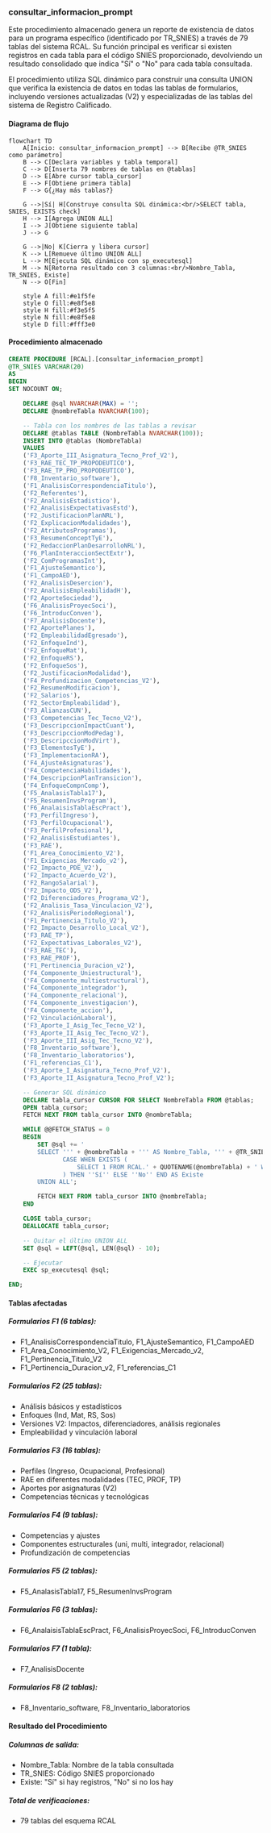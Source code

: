 ### consultar_informacion_prompt

Este procedimiento almacenado genera un reporte de existencia de datos para un programa específico (identificado por TR_SNIES) a través de 79 tablas del sistema RCAL. Su función principal es verificar si existen registros en cada tabla para el código SNIES proporcionado, devolviendo un resultado consolidado que indica "Sí" o "No" para cada tabla consultada.

El procedimiento utiliza SQL dinámico para construir una consulta UNION que verifica la existencia de datos en todas las tablas de formularios, incluyendo versiones actualizadas (V2) y especializadas de las tablas del sistema de Registro Calificado.

#### Diagrama de flujo

```mermaid
flowchart TD
    A[Inicio: consultar_informacion_prompt] --> B[Recibe @TR_SNIES como parámetro]
    B --> C[Declara variables y tabla temporal]
    C --> D[Inserta 79 nombres de tablas en @tablas]
    D --> E[Abre cursor tabla_cursor]
    E --> F[Obtiene primera tabla]
    F --> G{¿Hay más tablas?}
    
    G -->|Sí| H[Construye consulta SQL dinámica:<br/>SELECT tabla, SNIES, EXISTS check]
    H --> I[Agrega UNION ALL]
    I --> J[Obtiene siguiente tabla]
    J --> G
    
    G -->|No| K[Cierra y libera cursor]
    K --> L[Remueve último UNION ALL]
    L --> M[Ejecuta SQL dinámico con sp_executesql]
    M --> N[Retorna resultado con 3 columnas:<br/>Nombre_Tabla, TR_SNIES, Existe]
    N --> O[Fin]
    
    style A fill:#e1f5fe
    style O fill:#e8f5e8
    style H fill:#f3e5f5
    style N fill:#e8f5e8
    style D fill:#fff3e0
```

#### Procedimiento almacenado

```sql
CREATE PROCEDURE [RCAL].[consultar_informacion_prompt]
@TR_SNIES VARCHAR(20)
AS
BEGIN
SET NOCOUNT ON;

    DECLARE @sql NVARCHAR(MAX) = '';
    DECLARE @nombreTabla NVARCHAR(100);

    -- Tabla con los nombres de las tablas a revisar
    DECLARE @tablas TABLE (NombreTabla NVARCHAR(100));
    INSERT INTO @tablas (NombreTabla)
    VALUES
    ('F3_Aporte_III_Asignatura_Tecno_Prof_V2'),
    ('F3_RAE_TEC_TP_PROPODEUTICO'),
    ('F3_RAE_TP_PRO_PROPODEUTICO'),
    ('F8_Inventario_software'),
    ('F1_AnalisisCorrespondenciaTitulo'),
    ('F2_Referentes'),
    ('F2_AnalisisEstadistico'),
    ('F2_AnalisisExpectativasEstd'),
    ('F2_JustificacionPlanNRL'),
    ('F2_ExplicacionModalidades'),
    ('F2_AtributosProgramas'),
    ('F3_ResumenConceptTyE'),
    ('F2_RedaccionPlanDesarrolloNRL'),
    ('F6_PlanInteraccionSectExtr'),
    ('F2_ComProgramasInt'),
    ('F1_AjusteSemantico'),
    ('F1_CampoAED'),
    ('F2_AnalisisDesercion'),
    ('F2_AnalisisEmpleabilidadH'),
    ('F2_AporteSociedad'),
    ('F6_AnalisisProyecSoci'),
    ('F6_IntroducConven'),
    ('F7_AnalisisDocente'),
    ('F2_AportePlanes'),
    ('F2_EmpleabilidadEgresado'),
    ('F2_EnfoqueInd'),
    ('F2_EnfoqueMat'),
    ('F2_EnfoqueRS'),
    ('F2_EnfoqueSos'),
    ('F2_JustificacionModalidad'),
    ('F4_Profundizacion_Competencias_V2'),
    ('F2_ResumenModificacion'),
    ('F2_Salarios'),
    ('F2_SectorEmpleabilidad'),
    ('F3_AlianzasCUN'),
    ('F3_Competencias_Tec_Tecno_V2'),
    ('F3_DescripccionImpactCuant'),
    ('F3_DescripccionModPedag'),
    ('F3_DescripccionModVirt'),
    ('F3_ElementosTyE'),
    ('F3_ImplementacionRA'),
    ('F4_AjusteAsignaturas'),
    ('F4_CompetenciaHabilidades'),
    ('F4_DescripcionPlanTransicion'),
    ('F4_EnfoqueCompnComp'),
    ('F5_AnalasisTabla17'),
    ('F5_ResumenInvsProgram'),
    ('F6_AnalaisisTablaEscPract'),
    ('F3_PerfilIngreso'),
    ('F3_PerfilOcupacional'),
    ('F3_PerfilProfesional'),
    ('F2_AnalisisEstudiantes'),
    ('F3_RAE'),
    ('F1_Area_Conocimiento_V2'),
    ('F1_Exigencias_Mercado_v2'),
    ('F2_Impacto_PDE_V2'),
    ('F2_Impacto_Acuerdo_V2'),
    ('F2_RangoSalarial'),
    ('F2_Impacto_ODS_V2'),
    ('F2_Diferenciadores_Programa_V2'),
    ('F2_Analisis_Tasa_Vinculacion_V2'),
    ('F2_AnalisisPeriodoRegional'),
    ('F1_Pertinencia_Titulo_V2'),
    ('F2_Impacto_Desarrollo_Local_V2'),
    ('F3_RAE_TP'),
    ('F2_Expectativas_Laborales_V2'),
    ('F3_RAE_TEC'),
    ('F3_RAE_PROF'),
    ('F1_Pertinencia_Duracion_v2'),
    ('F4_Componente_Uniestructural'),
    ('F4_Componente_multiestructural'),
    ('F4_Componente_integrador'),
    ('F4_Componente_relacional'),
    ('F4_Componente_investigacion'),
    ('F4_Componente_accion'),
    ('F2_VinculaciónLaboral'),
    ('F3_Aporte_I_Asig_Tec_Tecno_V2'),
    ('F3_Aporte_II_Asig_Tec_Tecno_V2'),
    ('F3_Aporte_III_Asig_Tec_Tecno_V2'),
    ('F8_Inventario_software'),
    ('F8_Inventario_laboratorios'),
    ('F1_referencias_C1'),
    ('F3_Aporte_I_Asignatura_Tecno_Prof_V2'),
    ('F3_Aporte_II_Asignatura_Tecno_Prof_V2');

    -- Generar SQL dinámico
    DECLARE tabla_cursor CURSOR FOR SELECT NombreTabla FROM @tablas;
    OPEN tabla_cursor;
    FETCH NEXT FROM tabla_cursor INTO @nombreTabla;

    WHILE @@FETCH_STATUS = 0
    BEGIN
        SET @sql += '
        SELECT ''' + @nombreTabla + ''' AS Nombre_Tabla, ''' + @TR_SNIES + ''' AS TR_SNIES,
               CASE WHEN EXISTS (
                   SELECT 1 FROM RCAL.' + QUOTENAME(@nombreTabla) + ' WHERE TR_SNIES = ''' + @TR_SNIES + '''
               ) THEN ''Sí'' ELSE ''No'' END AS Existe
        UNION ALL';

        FETCH NEXT FROM tabla_cursor INTO @nombreTabla;
    END

    CLOSE tabla_cursor;
    DEALLOCATE tabla_cursor;

    -- Quitar el último UNION ALL
    SET @sql = LEFT(@sql, LEN(@sql) - 10);

    -- Ejecutar
    EXEC sp_executesql @sql;

END;
```

#### Tablas afectadas

##### Formularios F1 (6 tablas):

- F1_AnalisisCorrespondenciaTitulo, F1_AjusteSemantico, F1_CampoAED
- F1_Area_Conocimiento_V2, F1_Exigencias_Mercado_v2, F1_Pertinencia_Titulo_V2
- F1_Pertinencia_Duracion_v2, F1_referencias_C1

##### Formularios F2 (25 tablas):

- Análisis básicos y estadísticos
- Enfoques (Ind, Mat, RS, Sos)
- Versiones V2: Impactos, diferenciadores, análisis regionales
- Empleabilidad y vinculación laboral

##### Formularios F3 (16 tablas):

- Perfiles (Ingreso, Ocupacional, Profesional)
- RAE en diferentes modalidades (TEC, PROF, TP)
- Aportes por asignaturas (V2)
- Competencias técnicas y tecnológicas

##### Formularios F4 (9 tablas):

- Competencias y ajustes
- Componentes estructurales (uni, multi, integrador, relacional)
- Profundización de competencias

##### Formularios F5 (2 tablas):

- F5_AnalasisTabla17, F5_ResumenInvsProgram

##### Formularios F6 (3 tablas):

- F6_AnalaisisTablaEscPract, F6_AnalisisProyecSoci, F6_IntroducConven

##### Formularios F7 (1 tabla):

- F7_AnalisisDocente

##### Formularios F8 (2 tablas):

- F8_Inventario_software, F8_Inventario_laboratorios

#### Resultado del Procedimiento

##### Columnas de salida:

- Nombre_Tabla: Nombre de la tabla consultada
- TR_SNIES: Código SNIES proporcionado
- Existe: "Sí" si hay registros, "No" si no los hay

##### Total de verificaciones: 
- 79 tablas del esquema RCAL